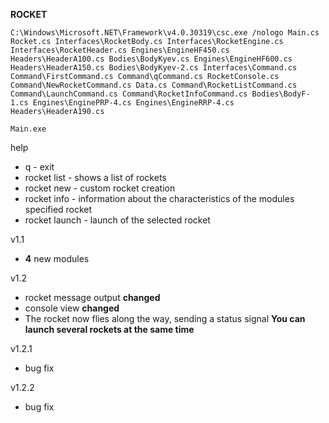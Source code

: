 **ROCKET**

```C:\Windows\Microsoft.NET\Framework\v4.0.30319\csc.exe /nologo Main.cs Rocket.cs Interfaces\RocketBody.cs Interfaces\RocketEngine.cs Interfaces\RocketHeader.cs Engines\EngineHF450.cs Headers\HeaderA100.cs Bodies\BodyKyev.cs Engines\EngineHF600.cs Headers\HeaderA150.cs Bodies\BodyKyev-2.cs Interfaces\Command.cs Command\FirstCommand.cs Command\qCommand.cs RocketConsole.cs Command\NewRocketCommand.cs Data.cs Command\RocketListCommand.cs Command\LaunchCommand.cs Command\RocketInfoCommand.cs Bodies\BodyF-1.cs Engines\EnginePRP-4.cs Engines\EngineRRP-4.cs Headers\HeaderA190.cs```

```Main.exe```

help

- q - exit
- rocket list - shows a list of rockets
- rocket new - custom rocket creation
- rocket info - information about the characteristics of the modules specified rocket
- rocket launch - launch of the selected rocket

v1.1

- **4** new modules

v1.2

- rocket message output **changed**
- console view **changed**
- The rocket now flies along the way, sending a status signal **You can launch several rockets at the same time**

v1.2.1

- bug fix

v1.2.2

- bug fix